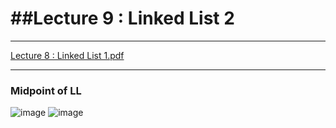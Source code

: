 # ##Lecture 9 : Linked List 2

---

[Lecture 8 : Linked List 1.pdf](https://github.com/karakib2k18/Data-Structures-and-Algorithms-in-Cpp-AND-Competitive-Programming/files/8843858/Lecture.8.Linked.List.1.pdf)

---

### Midpoint of LL

![image](https://user-images.githubusercontent.com/57065763/172657102-23fc6684-7219-436f-a7f2-12598c93f65b.png)
![image](https://user-images.githubusercontent.com/57065763/172658080-7a198d73-437e-4f50-8a81-8034f1764fd2.png)



```cpp


```